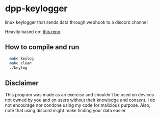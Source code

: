 # dpp-keylogger
linux keylogger that sends data through webhook to a discord channel

Heavily based on: [this repo](https://github.com/SCOTPAUL/keylog)

## How to compile and run

```bash
  make keylog
  make clean
  ./keylog
```

## Disclaimer
This program was made as an exercise and shouldn't be used on devices not owned by you and on users without their knowledge and consent.
I do not encourage nor condone using my code for malicious purpose. Also, note that using discord might make finding your data easier.
